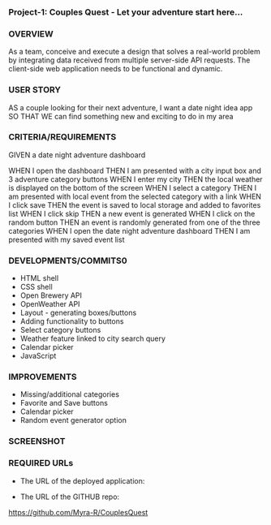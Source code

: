 ### Project-1: Couples Quest - Let your adventure start here...

### OVERVIEW

As a team, conceive and execute a design that solves a real-world problem by integrating data received from multiple server-side API requests. The client-side web application needs to be functional and dynamic.


### USER STORY

AS a couple looking for their next adventure, I want a date night idea app
SO THAT WE can find something new and exciting to do in my area

### CRITERIA/REQUIREMENTS

GIVEN a date night adventure dashboard

WHEN I open the dashboard
THEN I am presented with a city input box and 3 adventure category buttons
WHEN I enter my city
THEN the local weather is displayed on the bottom of the screen
WHEN I select a category 
THEN I am presented with local event from the selected category with a link
WHEN I click save
THEN the event is saved to local storage and added to favorites list
WHEN I click skip
THEN a new event is generated
WHEN I click on the random button
THEN an event is randomly generated from one of the three categories
WHEN I open the date night adventure dashboard
THEN I am presented with my saved event list


### DEVELOPMENTS/COMMITS0

* HTML shell
* CSS shell
* Open Brewery API
* OpenWeather API
* Layout - generating boxes/buttons
* Adding functionality to buttons
* Select category buttons
* Weather feature linked to city search query
* Calendar picker
* JavaScript


### IMPROVEMENTS

* Missing/additional categories
* Favorite and Save buttons
* Calendar picker
* Random event generator option 


### SCREENSHOT


### REQUIRED URLs

* The URL of the deployed application:



* The URL of the GITHUB repo:

https://github.com/Myra-R/CouplesQuest

